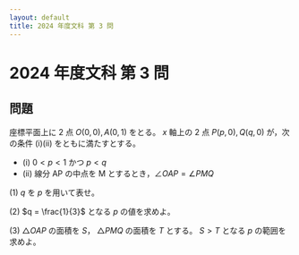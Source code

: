 ```yaml
---
layout: default
title: 2024 年度文科 第 3 問
---
```

# 2024 年度文科 第 3 問
## 問題
座標平面上に 2 点 $O(0, 0), A(0, 1)$ をとる。 $x$ 軸上の 2 点 $P(p, 0), Q(q, 0)$ が，次の条件 (i)(ii) をともに満たすとする。

- (i) $0 < p < 1$ かつ $p < q$
- (ii) 線分 AP の中点を M とするとき，$\angle OAP = \angle PMQ$

(1) $q$ を $p$ を用いて表せ。

(2) $q = \frac{1}{3}$ となる $p$ の値を求めよ。

(3) $\triangle OAP$ の面積を $S$， $\triangle PMQ$ の面積を $T$ とする。 $S>T$ となる $p$ の範囲を求めよ。
